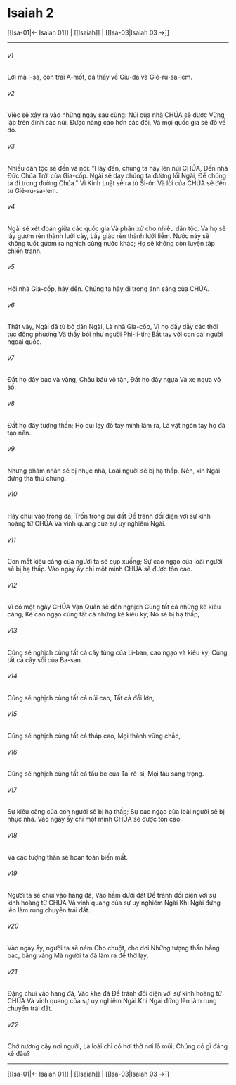 # Isaiah 2

[[Isa-01|← Isaiah 01]] | [[Isaiah]] | [[Isa-03|Isaiah 03 →]]
***



###### v1 
Lời mà I-sa, con trai A-mốt, đã thấy về Giu-đa và Giê-ru-sa-lem. 

###### v2 
Việc sẽ xảy ra vào những ngày sau cùng: Núi của nhà CHÚA sẽ được Vững lập trên đỉnh các núi, Được nâng cao hơn các đồi, Và mọi quốc gia sẽ đổ về đó. 

###### v3 
Nhiều dân tộc sẽ đến và nói: "Hãy đến, chúng ta hãy lên núi CHÚA, Đến nhà Đức Chúa Trời của Gia-cốp. Ngài sẽ dạy chúng ta đường lối Ngài, Để chúng ta đi trong đường Chúa." Vì Kinh Luật sẽ ra từ Si-ôn Và lời của CHÚA sẽ đến từ Giê-ru-sa-lem. 

###### v4 
Ngài sẽ xét đoán giữa các quốc gia Và phân xử cho nhiều dân tộc. Và họ sẽ lấy gươm rèn thành lưỡi cày, Lấy giáo rèn thành lưỡi liềm. Nước này sẽ không tuốt gươm ra nghịch cùng nước khác; Họ sẽ không còn luyện tập chiến tranh. 

###### v5 
Hỡi nhà Gia-cốp, hãy đến. Chúng ta hãy đi trong ánh sáng của CHÚA. 

###### v6 
Thật vậy, Ngài đã từ bỏ dân Ngài, Là nhà Gia-cốp, Vì họ đầy dẫy các thói tục đông phương Và thầy bói như người Phi-li-tin; Bắt tay với con cái người ngoại quốc. 

###### v7 
Đất họ đầy bạc và vàng, Châu báu vô tận, Đất họ đầy ngựa Và xe ngựa vô số. 

###### v8 
Đất họ đầy tượng thần; Họ quì lạy đồ tay mình làm ra, Là vật ngón tay họ đã tạo nên. 

###### v9 
Nhưng phàm nhân sẽ bị nhục nhã, Loài người sẽ bị hạ thấp. Nên, xin Ngài đừng tha thứ chúng. 

###### v10 
Hãy chui vào trong đá, Trốn trong bụi đất Để tránh đối diện với sự kinh hoàng từ CHÚA Và vinh quang của sự uy nghiêm Ngài. 

###### v11 
Con mắt kiêu căng của người ta sẽ cụp xuống; Sự cao ngạo của loài người sẽ bị hạ thấp. Vào ngày ấy chỉ một mình CHÚA sẽ được tôn cao. 

###### v12 
Vì có một ngày CHÚA Vạn Quân sẽ đến nghịch Cùng tất cả những kẻ kiêu căng, Kẻ cao ngạo cùng tất cả những kẻ kiêu kỳ; Nó sẽ bị hạ thấp; 

###### v13 
Cũng sẽ nghịch cùng tất cả cây tùng của Li-ban, cao ngạo và kiêu kỳ; Cùng tất cả cây sồi của Ba-san. 

###### v14 
Cũng sẽ nghịch cùng tất cả núi cao, Tất cả đồi lớn, 

###### v15 
Cũng sẽ nghịch cùng tất cả tháp cao, Mọi thành vững chắc, 

###### v16 
Cũng sẽ nghịch cùng tất cả tầu bè của Ta-rê-si, Mọi tàu sang trọng. 

###### v17 
Sự kiêu căng của con người sẽ bị hạ thấp; Sự cao ngạo của loài người sẽ bị nhục nhã. Vào ngày ấy chỉ một mình CHÚA sẽ được tôn cao. 

###### v18 
Và các tượng thần sẽ hoàn toàn biến mất. 

###### v19 
Người ta sẽ chui vào hang đá, Vào hầm dưới đất Để tránh đối diện với sự kinh hoàng từ CHÚA Và vinh quang của sự uy nghiêm Ngài Khi Ngài đứng lên làm rung chuyển trái đất. 

###### v20 
Vào ngày ấy, người ta sẽ ném Cho chuột, cho dơi Những tượng thần bằng bạc, bằng vàng Mà người ta đã làm ra để thờ lạy, 

###### v21 
Đặng chui vào hang đá, Vào khe đá Để tránh đối diện với sự kinh hoàng từ CHÚA Và vinh quang của sự uy nghiêm Ngài Khi Ngài đứng lên làm rung chuyển trái đất. 

###### v22 
Chớ nương cậy nơi người, Là loài chỉ có hơi thở nơi lỗ mũi; Chúng có gì đáng kể đâu?

***
[[Isa-01|← Isaiah 01]] | [[Isaiah]] | [[Isa-03|Isaiah 03 →]]

